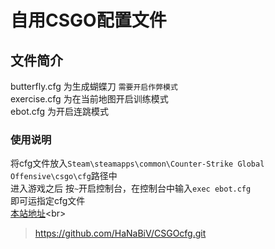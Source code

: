 # 自用CSGO配置文件
## 文件简介
butterfly.cfg 为生成蝴蝶刀 `需要开启作弊模式`<br>
exercise.cfg 为在当前地图开启训练模式 <br>
ebot.cfg 为开启连跳模式 <br>
### 使用说明
将cfg文件放入`Steam\steamapps\common\Counter-Strike Global Offensive\csgo\cfg`路径中<br>
进入游戏之后 按`~`开启控制台，在控制台中输入`exec ebot.cfg`<br>
即可运指定cfg文件<br>
[本站地址](https://github.com/HaNaBiV/CSGOcfg.git "https://github.com/HaNaBiV/CSGOcfg.git")<br>
>https://github.com/HaNaBiV/CSGOcfg.git
